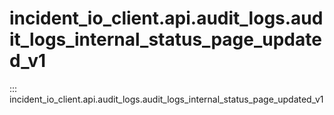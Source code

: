 # incident_io_client.api.audit_logs.audit_logs_internal_status_page_updated_v1

::: incident_io_client.api.audit_logs.audit_logs_internal_status_page_updated_v1
